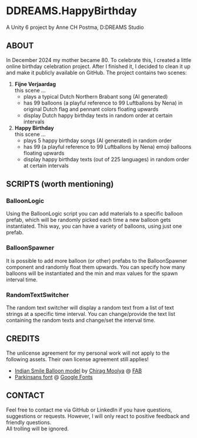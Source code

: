# DDREAMS.HappyBirthday
A Unity 6 project by Anne CH Postma, D:DREAMS Studio

## ABOUT
In December 2024 my mother became 80. To celebrate this, I created a little online birthday celebration project. After I finished it, I decided to clean it up and make it publicly available on GitHub. The project contains two scenes:

1) **Fijne Verjaardag**<br>this scene ...
    - plays a typical Dutch Northern Brabant song (AI generated)
    - has 99 balloons (a playful reference to 99 Luftballons by Nena) in original Dutch flag and pennant colors floating upwards
    - display Dutch happy birthday texts in random order at certain intervals
2) **Happy Birthday**<br>this scene ...
    - plays 5 happy birthday songs (AI generated) in random order
    - has 99 (a playful reference to 99 Luftballons by Nena) emoji balloons floating upwards
    - display happy birthday texts (out of 225 languages) in random order at certain intervals

## SCRIPTS (worth mentioning)

### BalloonLogic
Using the BalloonLogic script you can add materials to a specific balloon prefab, which will be randomly picked each time a new balloon gets instantiated. This way, you can have a variety of balloons, using just one prefab.

### BalloonSpawner
It is possible to add more balloon (or other) prefabs to the BalloonSpawner component and randomly float them upwards. You can specify how many balloons will be instantiated and the min and max values for the spawn interval time.

### RandomTextSwitcher
The random text switcher will display a random text from a list of text strings at a specific time interval. You can change/provide the text list containing the random texts and change/set the interval time.

## CREDITS

The unlicense agreement for my personal work will not apply to the following assets. Their own license agreement still applies!

* [Indian Smile Balloon model](https://www.fab.com/listings/5556398a-f791-4101-bd30-ee9153047cdc) by [Chirag Moolya](https://www.fab.com/sellers/chirag%20Moolya) @ [FAB](https://www.fab.com/)
* [Parkinsans font](https://fonts.google.com/specimen/Parkinsans) @ [Google Fonts](https://fonts.google.com/)

## CONTACT

Feel free to contact me via GitHub or LinkedIn if you have questions, suggestions or requests. However, I will only react to positive feedback and friendly questions.<br>All trolling will be ignored.
